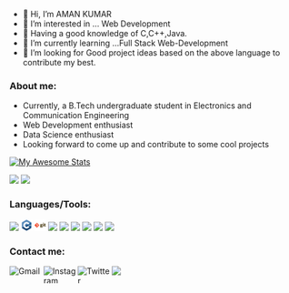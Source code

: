 - 👋 Hi, I’m AMAN KUMAR
- 👀 I’m interested in ... Web Development
- 👯 Having a good knowledge of C,C++,Java.
- 🌱 I’m currently learning ...Full Stack Web-Development
- 🤔 I’m looking for Good project ideas based on the above language to contribute my best.

### About me:
- Currently, a B.Tech undergraduate student in Electronics and Communication Engineering
- Web Development enthusiast
- Data Science enthusiast
- Looking forward to come up and contribute to some cool projects

[![My Awesome Stats](https://awesome-github-stats.azurewebsites.net/user-stats/Amankumar53082?cardType=github)](https://git.io/awesome-stats-card)

<img src="https://github-readme-stats.vercel.app/api?username=Amankumar53082&count_private=true&show_icons=true" />

<img src="https://github-readme-streak-stats.herokuapp.com/?user=Amankumar53082"/>

 ### Languages/Tools:
<code><img height="20" src="https://img.shields.io/badge/C-00599C?style=for-the-badge&logo=c&logoColor=white"></code>
<code><img height="20" src="https://raw.githubusercontent.com/github/explore/80688e429a7d4ef2fca1e82350fe8e3517d3494d/topics/cpp/cpp.png"></code>
<code><img height="20" src="https://raw.githubusercontent.com/github/explore/80688e429a7d4ef2fca1e82350fe8e3517d3494d/topics/git/git.png"></code>
<code><img height="20" src="https://img.shields.io/badge/Java-3776AB?style=for-the-badge&logo=python&logoColor=white"></code>
<code><img height="20" src="https://img.shields.io/badge/HTML-239120?style=for-the-badge&logo=html5&logoColor=white"></code>
<code><img height="20" src="https://img.shields.io/badge/CSS-D83B01?style=for-the-badge&logo=html5&logoColor=white"></code>
<code><img height="20" src="https://img.shields.io/badge/Visual_Studio_Code-0078D4?style=for-the-badge&logo=visual%20studio%20code&logoColor=white"></code>
<code><img height="20" src="https://img.shields.io/badge/Microsoft_Office-D83B01?style=for-the-badge&logo=microsoft-office&logoColor=white"></code>
<code><img height="20" src="https://img.shields.io/badge/Windows-0078D6?style=for-the-badge&logo=windows&logoColor=white"></code>

### Contact me:
[<img src="https://img.shields.io/badge/linkedin-%230077B5.svg?&style=for-the-badge&logo=linkedin&logoColor=white" />](https://www.linkedin.com/in/aman-kumar-2580/)
<a target="_blank" href="mailto:amankumar53082@gmail.com">
  <img align="left" alt="Gmail" height="30px" width="60px" src="https://img.shields.io/badge/Gmail-D14836?style=for-the-badge&logo=gmail&logoColor=white" />
</a>
<a target="_blank" href="https://www.instagram.com/amankumar53082/">
  <img align="left" alt="Instagram" height ="30px" width="60px" src="https://img.shields.io/badge/Instagram-E4405F?style=for-the-badge&logo=instagram&logoColor=white" />
</a>
<a target="_blank" href="https://https://www.twitter.com/AmanKumar53082">
  <img align="left" alt="Twitter" height="30px" width="60px" src="https://img.shields.io/badge/Twitter-1DA1F2?style=for-the-badge&logo=twitter&logoColor=white" />
